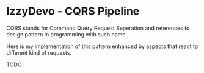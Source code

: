 # IzzyDevo - CQRS Pipeline

CQRS stands for Command Query Request Seperation and references to design pattern in programming with such name.

Here is my implementation of this pattern enhanced by aspects that react to different kind of requests.



TODO